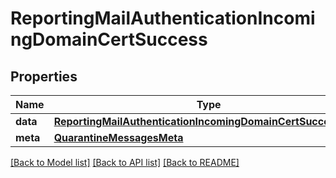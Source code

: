 # ReportingMailAuthenticationIncomingDomainCertSuccess

## Properties
Name | Type | Description | Notes
------------ | ------------- | ------------- | -------------
**data** | [**ReportingMailAuthenticationIncomingDomainCertSuccessData**](ReportingMailAuthenticationIncomingDomainCertSuccessData.md) |  | [optional] 
**meta** | [**QuarantineMessagesMeta**](QuarantineMessagesMeta.md) |  | [optional] 

[[Back to Model list]](../README.md#documentation-for-models) [[Back to API list]](../README.md#documentation-for-api-endpoints) [[Back to README]](../README.md)

